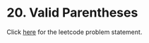 
# 20. Valid Parentheses

Click [here](https://leetcode.com/problems/valid-parentheses/) for the leetcode problem statement.
